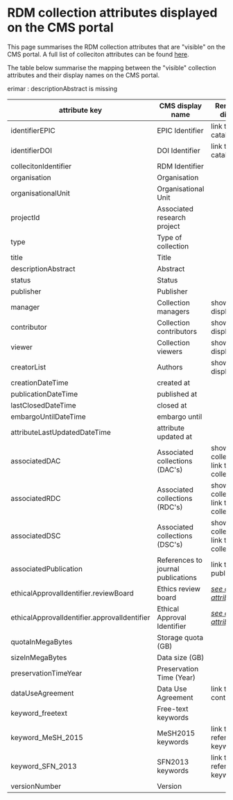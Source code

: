 # RDM collection attributes displayed on the CMS portal

This page summarises the RDM collection attributes that are "visible" on the CMS portal.  A full list of colleciton attributes can be found [here](collection_attributes.md).

The table below summarise the mapping between the "visible" collection attributes and their display names on the CMS portal.

erimar : descriptionAbstract is missing


| attribute key        | CMS display name            |  Remark on CMS display value |
| -------------------- | --------------------------- | ---------------------------- |
| identifierEPIC       | EPIC Identifier             |    link to EPIC catalogue    |
| identifierDOI        | DOI Identifier              |    link to DOI catalogue     |
| collecitonIdentifier | RDM Identifier              |                              |
| organisation         | Organisation                |                              |
| organisationalUnit   | Organisational Unit         |                              |
| projectId            | Associated research project |                              |
| type                 | Type of collection          |                              |
| title                | Title                       |                              |
| descriptionAbstract  | Abstract                    |                              |
| status               | Status                      |                              |
| publisher            | Publisher                   |                              |
| manager              | Collection managers         |    show user's display name  |
| contributor          | Collection contributors     |    show user's display name  |
| viewer               | Collection viewers          |    show user's display name  |
| creatorList          | Authors                     |    show user's display name  |
| creationDateTime     | created at                  |                              |
| publicationDateTime  | published at                |                              |
| lastClosedDateTime   | closed at                   |                              |
| embargoUntilDateTime | embargo until               |                              |
| attributeLastUpdatedDateTime | attribute updated at |                               |
| associatedDAC        | Associated collections (DAC's) |  show collectionIdentifier, link to the collection |
| associatedRDC        | Associated collections (RDC's) |  show collectionIdentifier, link to the collection |
| associatedDSC        | Associated collections (DSC's) |  show collectionIdentifier, link to the collection |
| associatedPublication| References to journal publications |  link to the journal publications |
| ethicalApprovalIdentifier.reviewBoard | Ethics review board | [_see combinatory attributes_](collection_attributes.md#combinatory-attributes) |
| ethicalApprovalIdentifier.approvalIdentifier | Ethical Approval Identifier | [_see combinatory attributes_](collection_attributes.md#combinatory-attributes) |
| quotaInMegaBytes     | Storage quota (GB)          |                               |
| sizeInMegaBytes      | Data size (GB)              |                               |
| preservationTimeYear | Preservation Time (Year)    |                               |
| dataUseAgreement     | Data Use Agreement          | link to display context of the DUA |
| keyword_freetext     | Free-text keywords          |                                |
| keyword_MeSH_2015     | MeSH2015 keywords           | link to the context referred by the keyword |
| keyword_SFN_2013      | SFN2013 keywords            | link to the context referred by the keyword |
| versionNumber        | Version                     |                                |
